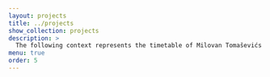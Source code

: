 ```yaml
---
layout: projects
title: ../projects
show_collection: projects
description: >
  The following context represents the timetable of Milovan Tomaševićs projects that he has been working during his successful career as a researcher. They represent all of Milovan Tomaševićs skills that he has learned and gained in his respected field.
menu: true
order: 5
---
```

